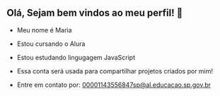 ## Olá, Sejam bem vindos ao meu perfil! 👋

- Meu nome é Maria
- Estou cursando o Alura
- Estou estudando lingugagem JavaScript
- Essa conta será usada para compartilhar projetos criados por mim!

- Entre em contato por:
  00001143556847sp@al.educacao.sp.gov.br




